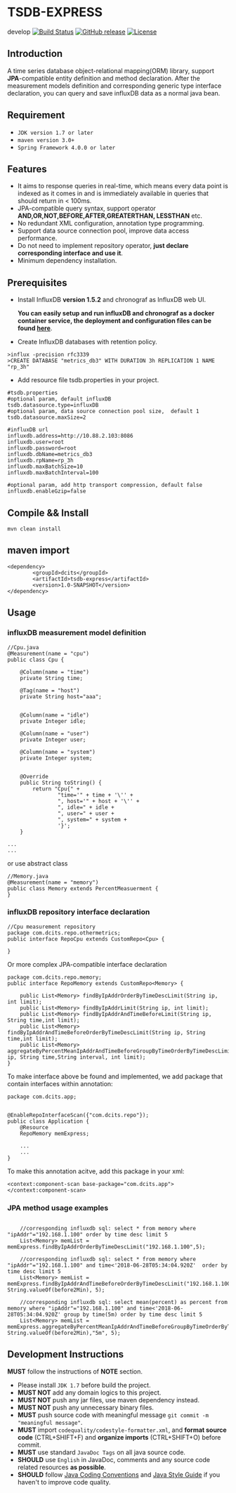 # TSDB-EXPRESS
develop
[![Build Status](https://travis-ci.org/kswapd/tsdb-express.svg?branch=master)](https://travis-ci.org/kswapd/tsdb-express)
[![GitHub release](https://img.shields.io/badge/version-1.2.0-5bb85b.svg)](https://github.com/kswapd/tsdb-express/releases)
[![License](https://img.shields.io/badge/License-MIT-blue.svg)](https://opensource.org/licenses/MIT)


## Introduction
A time series database object-relational mapping(ORM) library, support **JPA**-compatible entity definition and method declaration. After the measurement models definition and corresponding generic type interface declaration, you can  query and save influxDB data as a normal java bean. 


## Requirement

*  `JDK version 1.7 or later`
*  `maven version 3.0+`
* `Spring Framework 4.0.0 or later`

## Features
* It aims to response queries in real-time, which means every data point is indexed as it comes in and is immediately available in queries that should return in < 100ms.
* JPA-compatible query syntax, support operator **AND,OR,NOT,BEFORE,AFTER,GREATERTHAN, LESSTHAN** etc.
* No redundant XML configuration, annotation type programming.
* Support data source connection pool, improve data access performance.
* Do not need to implement repository operator, **just declare corresponding interface and use it**.
* Minimum dependency installation.

## Prerequisites
* Install InfluxDB **version 1.5.2** and chronograf as InfluxDB web UI.

  **You can easily setup and run influxDB and chronograf as a docker container service, the deployment and configuration files can be found [here](https://gitee.com/kswapd/docker-devops/tree/master/influxdb)**.



* Create InfluxDB databases with retention policy.
```
>influx -precision rfc3339
>CREATE DATABASE "metrics_db3" WITH DURATION 3h REPLICATION 1 NAME "rp_3h"
```

* Add resource file tsdb.properties in your project.
```
#tsdb.properties
#optional param, default influxDB
tsdb.datasource.type=influxDB
#optional param, data source connection pool size,  default 1
tsdb.datasource.maxSize=2

#influxDB url
influxdb.address=http://10.88.2.103:8086
influxdb.user=root
influxdb.password=root
influxdb.dbName=metrics_db3
influxdb.rpName=rp_3h
influxdb.maxBatchSize=10
influxdb.maxBatchInterval=100

#optional param, add http transport compression, default false
influxdb.enableGzip=false
```

## Compile && Install

 `mvn clean install`
 

## maven import
```
<dependency>
        <groupId>dcits</groupId>
        <artifactId>tsdb-express</artifactId>
        <version>1.0-SNAPSHOT</version>
</dependency>
```
## Usage

### influxDB measurement model definition
```
//Cpu.java
@Measurement(name = "cpu")
public class Cpu {

	@Column(name = "time")
	private String time;

	@Tag(name = "host")
	private String host="aaa";


	@Column(name = "idle")
	private Integer idle;

	@Column(name = "user")
	private Integer user;

	@Column(name = "system")
	private Integer system;


	@Override
	public String toString() {
		return "Cpu{" +
				"time='" + time + '\'' +
				", host='" + host + '\'' +
				", idle=" + idle +
				", user=" + user +
				", system=" + system +
				'}';
	}

...
...
```
or use abstract class

```
//Memory.java
@Measurement(name = "memory")
public class Memory extends PercentMeasuerment {
}
```


### influxDB repository interface declaration

```
//Cpu measurement repository
package com.dcits.repo.othermetrics;
public interface RepoCpu extends CustomRepo<Cpu> {

}
```
Or more complex JPA-compatible interface declaration
```
package com.dcits.repo.memory;
public interface RepoMemory extends CustomRepo<Memory> {

	public List<Memory> findByIpAddrOrderByTimeDescLimit(String ip, int limit);
	public List<Memory> findByIpAddrLimit(String ip, int limit);
	public List<Memory> findByIpAddrAndTimeBeforeLimit(String ip, String time,int limit);
	public List<Memory> findByIpAddrAndTimeBeforeOrderByTimeDescLimit(String ip, String time,int limit);
	public List<Memory> aggregateByPercentMeanIpAddrAndTimeBeforeGroupByTimeOrderByTimeDescLimit(String ip, String time,String interval, int limit);
}

```

To make interface above be found and implemented, we add package that contain interfaces within annotation:
```
package com.dcits.app;


@EnableRepoInterfaceScan({"com.dcits.repo"});
public class Application {
	@Resource
	RepoMemory memExpress;

	...
	...
}
```

To make this annotation acitve,  add this package in your xml:
```
<context:component-scan base-package="com.dcits.app"></context:component-scan>
```

### JPA method usage examples
```

    //corresponding influxdb sql: select * from memory where "ipAddr"="192.168.1.100" order by time desc limit 5
    List<Memory> memList = memExpress.findByIpAddrOrderByTimeDescLimit("192.168.1.100",5);
	
    //corresponding influxdb sql: select * from memory where "ipAddr"="192.168.1.100" and time<'2018-06-28T05:34:04.920Z'  order by time desc limit 5
    List<Memory> memList = memExpress.findByIpAddrAndTimeBeforeOrderByTimeDescLimit("192.168.1.100", String.valueOf(before2Min), 5);
	
    //corresponding influxdb sql: select mean(percent) as percent from memory where "ipAddr"="192.168.1.100" and time<'2018-06-28T05:34:04.920Z' group by time(5m) order by time desc limit 5
    List<Memory> memList = memExpress.aggregateByPercentMeanIpAddrAndTimeBeforeGroupByTimeOrderByTimeDescLimit("192.168.1.100", String.valueOf(before2Min),"5m", 5);

```


## Development Instructions
**MUST** follow the instructions of **NOTE** section.
* Please install `JDK 1.7` before build the project.
* **MUST NOT** add any domain logics to this project.
* **MUST NOT** push any jar files, use maven dependency instead.
* **MUST NOT** push any unnecessary binary files.
* **MUST** push source code with meaningful message `git commit -m "meaningful message"`.
* **MUST** import `codequality/codestyle-formatter.xml`, and **format source code** (CTRL+SHIFT+F) and **organize imports** (CTRL+SHIFT+O) before commit.
* **MUST** use standard `JavaDoc Tags` on all java source code.
* **SHOULD** use `English` in JavaDoc, comments and any source code related resources **as possible**.
* **SHOULD** follow [Java Coding Conventions](http://www.oracle.com/technetwork/java/codeconventions-150003.pdf) and [Java Style Guide](https://google.github.io/styleguide/javaguide.html) if you haven't to improve code quality.


 

